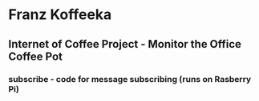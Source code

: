# Franz Koffeeka

## Internet of Coffee Project - Monitor the Office Coffee Pot

### subscribe - code for message subscribing (runs on Rasberry Pi)
